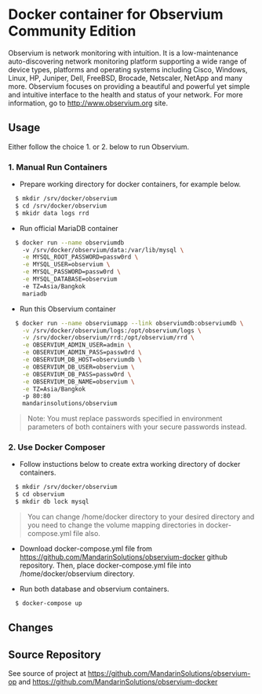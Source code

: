 # Docker container for Observium Community Edition

Observium is network monitoring with intuition. It is a low-maintenance auto-discovering network monitoring platform supporting a wide range of device types, platforms and operating systems including Cisco, Windows, Linux, HP, Juniper, Dell, FreeBSD, Brocade, Netscaler, NetApp and many more. Observium focuses on providing a beautiful and powerful yet simple and intuitive interface to the health and status of your network. For more information, go to http://www.observium.org site.

## Usage

Either follow the choice 1. or 2. below to run Observium.

### 1. Manual Run Containers

- Prepare working directory for docker containers, for example below.
  
``` sh
  $ mkdir /srv/docker/observium
  $ cd /srv/docker/observium
  $ mkidr data logs rrd
```

- Run official MariaDB container
  
``` sh
  $ docker run --name observiumdb
    -v /srv/docker/observium/data:/var/lib/mysql \
    -e MYSQL_ROOT_PASSWORD=passw0rd \
    -e MYSQL_USER=observium \
    -e MYSQL_PASSWORD=passw0rd \
    -e MYSQL_DATABASE=observium
    -e TZ=Asia/Bangkok
    mariadb
```

- Run this Observium container
  
``` sh
  $ docker run --name observiumapp --link observiumdb:observiumdb \
    -v /srv/docker/observium/logs:/opt/observium/logs \
    -v /srv/docker/observium/rrd:/opt/observium/rrd \
    -e OBSERVIUM_ADMIN_USER=admin \
    -e OBSERVIUM_ADMIN_PASS=passw0rd \
    -e OBSERVIUM_DB_HOST=observiumdb \
    -e OBSERVIUM_DB_USER=observium \
    -e OBSERVIUM_DB_PASS=passw0rd \
    -e OBSERVIUM_DB_NAME=observium \
    -e TZ=Asia/Bangkok
    -p 80:80
    mandarinsolutions/observium
```

> Note: You must replace passwords specified in environment parameters of both containers with your secure passwords instead.

### 2. Use Docker Composer

- Follow instuctions below to create extra working directory of docker containers.
  
``` sh
  $ mkdir /srv/docker/observium
  $ cd observium
  $ mkdir db lock mysql
```

> You can change /home/docker directory to your desired directory and you need to change the volume mapping directories in docker-compose.yml file also.

- Download docker-compose.yml file from https://github.com/MandarinSolutions/observium-docker github repository. Then, place docker-compose.yml file into /home/docker/observium directory.

- Run both database and observium containers.
  
``` sh
  $ docker-compose up
```

## Changes

## Source Repository

See source of project at https://github.com/MandarinSolutions/observium-op
and https://github.com/MandarinSolutions/observium-docker
